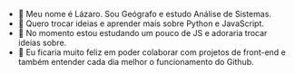 - 👋 Meu nome é Lázaro. Sou Geógrafo e estudo Análise de Sistemas.
- 👀 Quero trocar ideias e aprender mais sobre Python e JavaScript.
- 🌱 No momento estou estudando um pouco de JS e adoraria trocar ideias sobre.
- 💞️ Eu ficaria muito feliz em poder colaborar com projetos de front-end e também entender cada dia melhor o funcionamento do Github.

<!---
lazarofsouza/lazarofsouza is a ✨ special ✨ repository because its `README.md` (this file) appears on your GitHub profile.
You can click the Preview link to take a look at your changes.
--->
